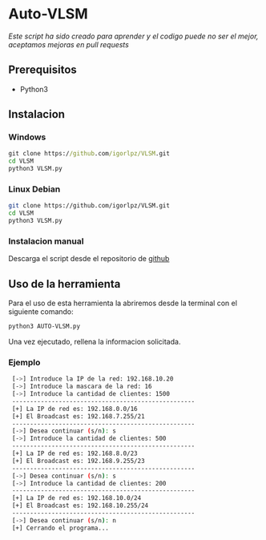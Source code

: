 # Auto-VLSM

*Este script ha sido creado para aprender y el codigo puede no ser el mejor, aceptamos mejoras en pull requests*

## Prerequisitos
 - Python3  

## Instalacion

### Windows

```cmd copy showLineNumbers
git clone https://github.com/igorlpz/VLSM.git
cd VLSM
python3 VLSM.py
```

### Linux Debian
```bash copy showLineNumbers
git clone https://github.com/igorlpz/VLSM.git
cd VLSM
python3 VLSM.py
```

### Instalacion manual
Descarga el script desde el repositorio de [github](https://github.com/igorlpz/Auto-Vlsm)

## Uso de la herramienta

Para el uso de esta herramienta la abriremos desde la terminal con el siguiente comando:

```bash copy 
python3 AUTO-VLSM.py
```

Una vez ejecutado, rellena la informacion solicitada.

### Ejemplo
```bash filename="auto-vlsm.py" copy
 [->] Introduce la IP de la red: 192.168.10.20
 [->] Introduce la mascara de la red: 16
 [->] Introduce la cantidad de clientes: 1500
 ---------------------------------------------------
 [+] La IP de red es: 192.168.0.0/16
 [+] El Broadcast es: 192.168.7.255/21
 ---------------------------------------------------
 [->] Desea continuar (s/n): s
 [->] Introduce la cantidad de clientes: 500
 ---------------------------------------------------
 [+] La IP de red es: 192.168.8.0/23
 [+] El Broadcast es: 192.168.9.255/23
 ---------------------------------------------------
 [->] Desea continuar (s/n): s
 [->] Introduce la cantidad de clientes: 200
 ---------------------------------------------------
 [+] La IP de red es: 192.168.10.0/24
 [+] El Broadcast es: 192.168.10.255/24
 ---------------------------------------------------
 [->] Desea continuar (s/n): n
 [+] Cerrando el programa...
```
